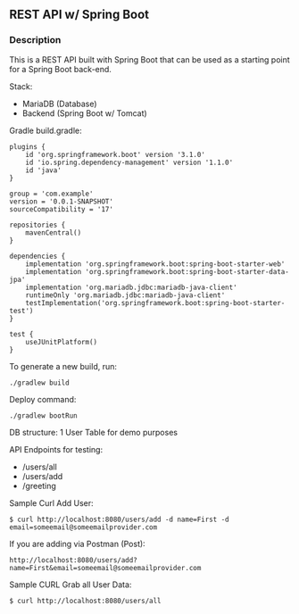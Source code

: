 ## REST API w/ Spring Boot

### Description

This is a REST API built with Spring Boot that can be used as a starting point for a Spring Boot back-end.

Stack:
- MariaDB (Database)
- Backend (Spring Boot w/ Tomcat)

Gradle build.gradle:
```
plugins {
	id 'org.springframework.boot' version '3.1.0'
	id 'io.spring.dependency-management' version '1.1.0'
	id 'java'
}

group = 'com.example'
version = '0.0.1-SNAPSHOT'
sourceCompatibility = '17'

repositories {
	mavenCentral()
}

dependencies {
	implementation 'org.springframework.boot:spring-boot-starter-web'
	implementation 'org.springframework.boot:spring-boot-starter-data-jpa'
	implementation 'org.mariadb.jdbc:mariadb-java-client'
	runtimeOnly 'org.mariadb.jdbc:mariadb-java-client'
	testImplementation('org.springframework.boot:spring-boot-starter-test')
}

test {
	useJUnitPlatform()
}
```

To generate a new build, run:
```
./gradlew build
```

Deploy command:
```
./gradlew bootRun
```

DB structure: 
1 User Table for demo purposes

API Endpoints for testing:
- /users/all
- /users/add 
- /greeting

Sample Curl Add User:
```
$ curl http://localhost:8080/users/add -d name=First -d email=someemail@someemailprovider.com
```

If you are adding via Postman (Post):
```
http://localhost:8080/users/add?name=First&email=someemail@someemailprovider.com
```

Sample CURL Grab all User Data:
```
$ curl http://localhost:8080/users/all
```


